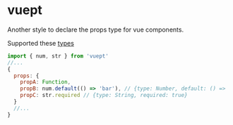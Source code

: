 # vuept

Another style to declare the props type for vue components.

Supported these [types](./types.js)

```javascript
import { num, str } from 'vuept'
//...
{
  props: {
    propA: Function,
    propB: num.default(() => 'bar'), // {type: Number, default: () => 'bar'}
    propC: str.required // {type: String, required: true}
  }
  //...
}
```

